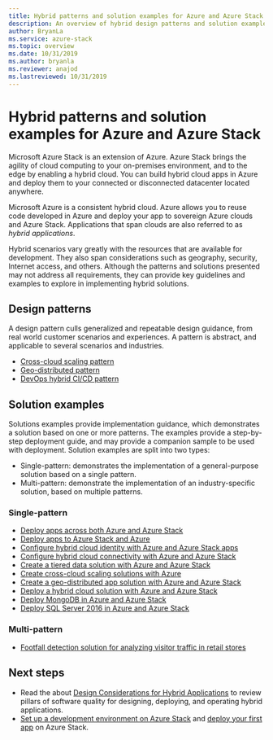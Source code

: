 ```yaml
---
title: Hybrid patterns and solution examples for Azure and Azure Stack
description: An overview of hybrid design patterns and solution examples, which are useful for learning about and building hybrid solutions on Azure and Azure Stack.
author: BryanLa
ms.service: azure-stack
ms.topic: overview
ms.date: 10/31/2019
ms.author: bryanla
ms.reviewer: anajod
ms.lastreviewed: 10/31/2019
---
```


# Hybrid patterns and solution examples for Azure and Azure Stack

Microsoft Azure Stack is an extension of Azure. Azure Stack brings the agility of cloud computing to your on-premises environment, and to the edge by enabling a hybrid cloud. You can build hybrid cloud apps in Azure and deploy them to your connected or disconnected datacenter located anywhere.

Microsoft Azure is a consistent hybrid cloud. Azure allows you to reuse code developed in Azure and deploy your app to sovereign Azure clouds and Azure Stack. Applications that span clouds are also referred to as *hybrid applications*.

Hybrid scenarios vary greatly with the resources that are available for development. They also span considerations such as geography, security, Internet access, and others. Although the patterns and solutions presented may not address all requirements, they can provide key guidelines and examples to explore in implementing hybrid solutions.

## Design patterns

A design pattern culls generalized and repeatable design guidance, from real world customer scenarios and experiences. A pattern is abstract, and applicable to several scenarios and industries. 

- [Cross-cloud scaling pattern](solution-overview-cross-cloud-scaling.md)
- [Geo-distributed pattern](solution-overview-geo-distributed.md)
- [DevOps hybrid CI/CD pattern](solution-overview-cicd-pipeline.md)

## Solution examples

Solutions examples provide implementation guidance, which demonstrates a solution based on one or more patterns. The examples provide a step-by-step deployment guide, and may provide a companion sample to be used with deployment. Solution examples are split into two types:

- Single-pattern: demonstrates the implementation of a general-purpose solution based on a single pattern.
- Multi-pattern: demonstrate the implementation of an industry-specific solution, based on multiple patterns.

### Single-pattern

- [Deploy apps across both Azure and Azure Stack](solution-deployment-guide-cicd-pipeline.md)
- [Deploy apps to Azure Stack and Azure](solution-deployment-guide-hybrid.md)
- [Configure hybrid cloud identity with Azure and Azure Stack apps](solution-deployment-guide-identity.md)
- [Configure hybrid cloud connectivity with Azure and Azure Stack](solution-deployment-guide-connectivity.md)
- [Create a tiered data solution with Azure and Azure Stack](solution-deployment-guide-tiered-data.md)
- [Create cross-cloud scaling solutions with Azure](solution-deployment-guide-cross-cloud-scaling.md)
- [Create a geo-distributed app solution with Azure and Azure Stack](solution-deployment-guide-geo-distributed.md)
- [Deploy a hybrid cloud solution with Azure and Azure Stack](solution-deployment-guide-hybrid.md)
- [Deploy MongoDB in Azure and Azure Stack](solution-deployment-guide-mongodb-ha.md)
- [Deploy SQL Server 2016 in Azure and Azure Stack](solution-deployment-guide-sql-ha.md)

### Multi-pattern

- [Footfall detection solution for analyzing visitor traffic in retail stores](solution-overview-retail-footfall-detection.md)

## Next steps

- Read the about [Design Considerations for Hybrid Applications](overview-app-design-considerations.md) to review pillars of software quality for designing, deploying, and operating hybrid applications.
- [Set up a development environment on Azure Stack](../user/azure-stack-dev-start.md) and [deploy your first app](../user/azure-stack-dev-start-deploy-app.md) on Azure Stack.
